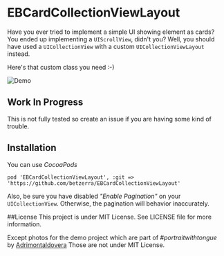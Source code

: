 # EBCardCollectionViewLayout
Have you ever tried to implement a simple UI showing element as cards?
You ended up implementing a `UIScrollView`, didn't you? Well, you should have used a `UICollectionView` with a custom `UICollectionViewLayout` instead. 

Here's that custom class you need :-)

![Demo](https://github.com/betzerra/EBCardCollectionViewLayout/blob/master/cards.gif)

## Work In Progress
This is not fully tested so create an issue if you are having some kind of trouble.

## Installation
You can use *CocoaPods*
```
pod 'EBCardCollectionViewLayout', :git => 'https://github.com/betzerra/EBCardCollectionViewLayout'
```

Also, be sure you have disabled _"Enable Pagination"_ on your `UICollectionView`. Otherwise, the pagination will behavior inaccurately. 

##License
This project is under MIT License. See LICENSE file for more information.

Except photos for the demo project which are part of *#portraitwithtongue* by [Adrimontaldovera](http://instagram.com/adrimontaldovera) Those are not under MIT License.
